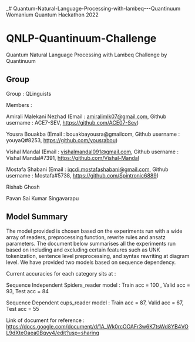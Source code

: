 _# Quantum-Natural-Language-Processing-with-lambeq---Quantinuum
Womanium Quantum Hackathon 2022

# QNLP-Quantinuum-Challenge
Quantum Natural Language Processing with Lambeq Challenge by Quantinuum

## Group
Group : QLinguists

Members :

Amirali Malekani Nezhad (Email : amiralimlk07@gmail.com, Github username : ACE7-SEV, https://github.com/ACE07-Sev)

Yousra Bouakba (Email : bouakbayousra@gmailcom, Github username : youyaQ#8253, https://github.com/yousrabou)

Vishal Mandal (Email : vishalmandal091@gmail.com, Github username : Vishal Mandal#7391, https://github.com/Vishal-Mandal

Mostafa Shabani (Email : iqcdi.mostafashabani@gmail.com, Github username : Mostafa#5738, https://github.com/Spintronic6889)

Rishab Ghosh

Pavan Sai Kumar Singavarapu

## Model Summary

The model provided is chosen based on the experiments run with a wide array of readers, preprocessing function, rewrite rules and ansatz parameters. The document below summarises all the experiments run based on including and excluding certain features such as UNK tokenization, sentence level preprocessing, and syntax rewriting at diagram level. We have provided two models based on sequence dependency.

Current accuracies for each category sits at :

Sequence Independent Spiders_reader model : Train acc = 100 , Valid acc = 93, Test acc = 84

Sequence Dependent cups_reader model : Train acc = 87, Valid acc = 67, Test acc = 55

Link of document for reference : https://docs.google.com/document/d/1A_Wk0rcOOAFr3w6K7tsWd8YB4VOL9dXteOaea0Bgyy4/edit?usp=sharing

